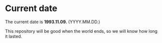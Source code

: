 # Current date

The current date is **1993.11.09.** (YYYY.MM.DD.)

This repository will be good when the world ends, so we will know how long it lasted.